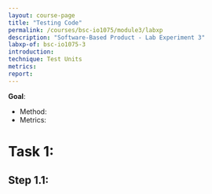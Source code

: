 ```yaml
---
layout: course-page
title: "Testing Code"
permalink: /courses/bsc-io1075/module3/labxp
description: "Software-Based Product - Lab Experiment 3"
labxp-of: bsc-io1075-3
introduction:
technique: Test Units
metrics:
report:
---
```


**Goal**: 

* Method: 
* Metrics: 

# Task 1:

## Step 1.1:
